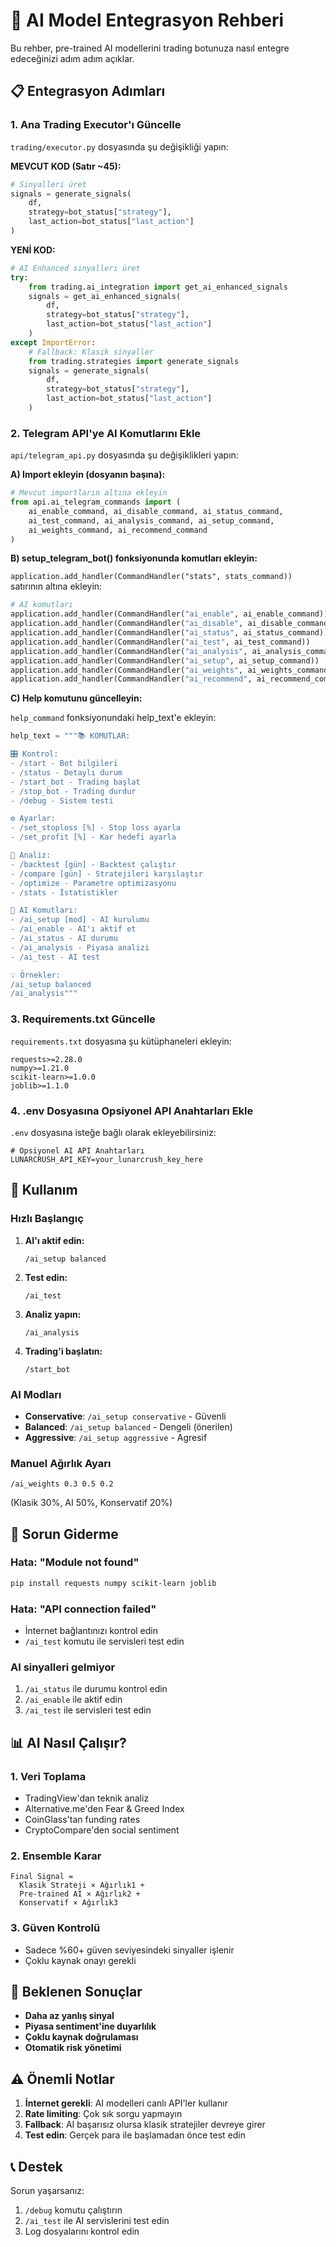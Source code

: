 # 🤖 AI Model Entegrasyon Rehberi

Bu rehber, pre-trained AI modellerini trading botunuza nasıl entegre edeceğinizi adım adım açıklar.

## 📋 Entegrasyon Adımları

### 1. Ana Trading Executor'ı Güncelle

`trading/executor.py` dosyasında şu değişikliği yapın:

**MEVCUT KOD (Satır ~45):**
```python
# Sinyalleri üret
signals = generate_signals(
    df, 
    strategy=bot_status["strategy"],
    last_action=bot_status["last_action"]
)
```

**YENİ KOD:**
```python
# AI Enhanced sinyalleri üret
try:
    from trading.ai_integration import get_ai_enhanced_signals
    signals = get_ai_enhanced_signals(
        df, 
        strategy=bot_status["strategy"],
        last_action=bot_status["last_action"]
    )
except ImportError:
    # Fallback: Klasik sinyaller
    from trading.strategies import generate_signals
    signals = generate_signals(
        df, 
        strategy=bot_status["strategy"],
        last_action=bot_status["last_action"]
    )
```

### 2. Telegram API'ye AI Komutlarını Ekle

`api/telegram_api.py` dosyasında şu değişiklikleri yapın:

**A) Import ekleyin (dosyanın başına):**
```python
# Mevcut importların altına ekleyin
from api.ai_telegram_commands import (
    ai_enable_command, ai_disable_command, ai_status_command,
    ai_test_command, ai_analysis_command, ai_setup_command,
    ai_weights_command, ai_recommend_command
)
```

**B) setup_telegram_bot() fonksiyonunda komutları ekleyin:**

`application.add_handler(CommandHandler("stats", stats_command))` satırının altına ekleyin:

```python
# AI komutları
application.add_handler(CommandHandler("ai_enable", ai_enable_command))
application.add_handler(CommandHandler("ai_disable", ai_disable_command))
application.add_handler(CommandHandler("ai_status", ai_status_command))
application.add_handler(CommandHandler("ai_test", ai_test_command))
application.add_handler(CommandHandler("ai_analysis", ai_analysis_command))
application.add_handler(CommandHandler("ai_setup", ai_setup_command))
application.add_handler(CommandHandler("ai_weights", ai_weights_command))
application.add_handler(CommandHandler("ai_recommend", ai_recommend_command))
```

**C) Help komutunu güncelleyin:**

`help_command` fonksiyonundaki help_text'e ekleyin:

```python
help_text = """📚 KOMUTLAR:

🎛️ Kontrol:
- /start - Bot bilgileri
- /status - Detaylı durum
- /start_bot - Trading başlat
- /stop_bot - Trading durdur
- /debug - Sistem testi

⚙️ Ayarlar:
- /set_stoploss [%] - Stop loss ayarla
- /set_profit [%] - Kar hedefi ayarla

🧪 Analiz:
- /backtest [gün] - Backtest çalıştır
- /compare [gün] - Stratejileri karşılaştır
- /optimize - Parametre optimizasyonu
- /stats - İstatistikler

🤖 AI Komutları:
- /ai_setup [mod] - AI kurulumu
- /ai_enable - AI'ı aktif et
- /ai_status - AI durumu
- /ai_analysis - Piyasa analizi
- /ai_test - AI test

💡 Örnekler:
/ai_setup balanced
/ai_analysis"""
```

### 3. Requirements.txt Güncelle

`requirements.txt` dosyasına şu kütüphaneleri ekleyin:

```
requests>=2.28.0
numpy>=1.21.0
scikit-learn>=1.0.0
joblib>=1.1.0
```

### 4. .env Dosyasına Opsiyonel API Anahtarları Ekle

`.env` dosyasına isteğe bağlı olarak ekleyebilirsiniz:

```env
# Opsiyonel AI API Anahtarları
LUNARCRUSH_API_KEY=your_lunarcrush_key_here
```

## 🚀 Kullanım

### Hızlı Başlangıç

1. **AI'ı aktif edin:**
   ```
   /ai_setup balanced
   ```

2. **Test edin:**
   ```
   /ai_test
   ```

3. **Analiz yapın:**
   ```
   /ai_analysis
   ```

4. **Trading'i başlatın:**
   ```
   /start_bot
   ```

### AI Modları

- **Conservative**: `/ai_setup conservative` - Güvenli
- **Balanced**: `/ai_setup balanced` - Dengeli (önerilen)
- **Aggressive**: `/ai_setup aggressive` - Agresif

### Manuel Ağırlık Ayarı

```
/ai_weights 0.3 0.5 0.2
```
(Klasik 30%, AI 50%, Konservatif 20%)

## 🔧 Sorun Giderme

### Hata: "Module not found"
```bash
pip install requests numpy scikit-learn joblib
```

### Hata: "API connection failed"
- İnternet bağlantınızı kontrol edin
- `/ai_test` komutu ile servisleri test edin

### AI sinyalleri gelmiyor
1. `/ai_status` ile durumu kontrol edin
2. `/ai_enable` ile aktif edin
3. `/ai_test` ile servisleri test edin

## 📊 AI Nasıl Çalışır?

### 1. Veri Toplama
- TradingView'dan teknik analiz
- Alternative.me'den Fear & Greed Index
- CoinGlass'tan funding rates
- CryptoCompare'den social sentiment

### 2. Ensemble Karar
```
Final Signal = 
  Klasik Strateji × Ağırlık1 +
  Pre-trained AI × Ağırlık2 +
  Konservatif × Ağırlık3
```

### 3. Güven Kontrolü
- Sadece %60+ güven seviyesindeki sinyaller işlenir
- Çoklu kaynak onayı gerekli

## 🎯 Beklenen Sonuçlar

- **Daha az yanlış sinyal**
- **Piyasa sentiment'ine duyarlılık**
- **Çoklu kaynak doğrulaması**
- **Otomatik risk yönetimi**

## ⚠️ Önemli Notlar

1. **İnternet gerekli**: AI modelleri canlı API'ler kullanır
2. **Rate limiting**: Çok sık sorgu yapmayın
3. **Fallback**: AI başarısız olursa klasik stratejiler devreye girer
4. **Test edin**: Gerçek para ile başlamadan önce test edin

## 📞 Destek

Sorun yaşarsanız:
1. `/debug` komutu çalıştırın
2. `/ai_test` ile AI servislerini test edin
3. Log dosyalarını kontrol edin
